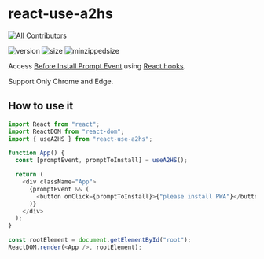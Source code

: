 # react-use-a2hs

[![All Contributors](https://img.shields.io/badge/all_contributors-6-orange.svg?style=flat-square)](#contributors)

![version](https://img.shields.io/npm/v/react-use-a2hs.svg?style=flat-square)
![size](https://img.shields.io/bundlephobia/min/react-use-a2hs.svg?style=flat-square)
![minzippedsize](https://img.shields.io/bundlephobia/minzip/react-use-a2hs.svg?style=flat-square)

Access [Before Install Prompt Event](https://developer.mozilla.org/en-US/docs/Web/API/BeforeInstallPromptEvent) using [React hooks](https://reactjs.org/docs/hooks-intro.html).

Support Only Chrome and Edge.

## How to use it

```javascript
import React from "react";
import ReactDOM from "react-dom";
import { useA2HS } from "react-use-a2hs";

function App() {
  const [promptEvent, promptToInstall] = useA2HS();

  return (
    <div className="App">
      {promptEvent && (
        <button onClick={promptToInstall}>{"please install PWA"}</button>
      )}
    </div>
  );
}

const rootElement = document.getElementById("root");
ReactDOM.render(<App />, rootElement);
```
